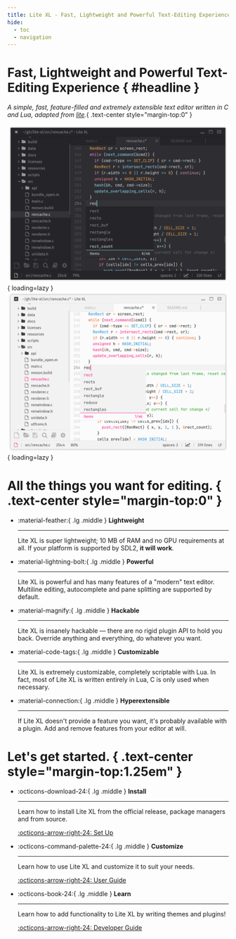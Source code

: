 ```yaml
---
title: Lite XL - Fast, Lightweight and Powerful Text-Editing Experience
hide:
  - toc
  - navigation
---
```


<style>
  .md-content__button {
    display: none;
  }
</style>

# Fast, Lightweight and Powerful Text-Editing Experience { #headline }

_A simple, fast, feature-filled and extremely extensible text editor
written in C and Lua, adapted from [lite][1]._{ .text-center style="margin-top:0" }

![Lite XL with summer theme][2]{ loading=lazy }
![Lite XL with default theme][3]{ loading=lazy }

# All the things you want for editing. { .text-center style="margin-top:0" }

<div class="grid cards" markdown>

-   :material-feather:{ .lg .middle } **Lightweight**
    
    ---

    Lite XL is super lightweight;
    10 MB of RAM and no GPU requirements at all.
    If your platform is supported by SDL2, **it will work**.

-   :material-lightning-bolt:{ .lg .middle } **Powerful**

    ---

    Lite XL is powerful and has many features of a "modern" text editor.
    Multiline editing, autocomplete and pane splitting are supported by default.

-   :material-magnify:{ .lg .middle } **Hackable**

    ---

    Lite XL is insanely hackable — there are no rigid plugin API to hold you back.
    Override anything and everything, do whatever you want.

</div>

<div class="grid cards" markdown>

-   :material-code-tags:{ .lg .middle } **Customizable**

    ---
    
    Lite XL is extremely customizable, completely scriptable with Lua.
    In fact, most of Lite XL is written entirely in Lua, C is only
    used when necessary.

-   :material-connection:{ .lg .middle } **Hyperextensible**

    ---

    If Lite XL doesn't provide a feature you want, it's probably available
    with a plugin. Add and remove features from your editor at will.

</div>

# Let's get started. { .text-center style="margin-top:1.25em" }

<div class="grid cards" markdown>

-   :octicons-download-24:{ .lg .middle } **Install**

    ---

    Learn how to install Lite XL from the official release,
    package managers and from source.

    [:octicons-arrow-right-24: Set Up][4]

-   :octicons-command-palette-24:{ .lg .middle } **Customize**

    ---

    Learn how to use Lite XL and customize it to suit your needs.

    [:octicons-arrow-right-24: User Guide][5]

-   :octicons-book-24:{ .lg .middle } **Learn**

    ---

    Learn how to add functionality to Lite XL by writing
    themes and plugins!

    [:octicons-arrow-right-24: Developer Guide][6]

</div>


[1]: https://github.com/rxi/lite
[2]: ./assets/screenshots/theme-default.png#only-dark
[3]: ./assets/screenshots/theme-summer.png#only-light
[4]: setup/getting-started.md
[5]: user-guide/introduction.md
[6]: developer-guide/introduction.md
